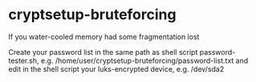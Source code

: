 # cryptsetup-bruteforcing
If you water-cooled memory had some fragmentation lost

Create your password list in the same path as shell script password-tester.sh, e.g. /home/user/cryptsetup-bruteforcing/password-list.txt
and edit in the shell script your luks-encrypted device, e.g. /dev/sda2
